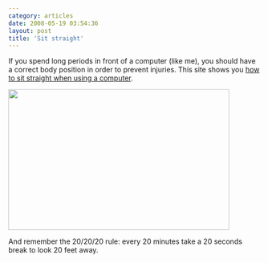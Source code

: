 ```yaml
---
category: articles
date: 2008-05-19 03:54:36
layout: post
title: 'Sit straight'
---
```


<p>If you spend long periods in front of a computer (like me), you should have a correct body position in order to prevent injuries. This site shows you <a href="http://www.permanente.net/homepage/kaiser/video/ergonomics/ergo_member120506.swf ">how to sit straight when using a computer</a>.</p>

<p><a href="http://www.permanente.net/homepage/kaiser/video/ergonomics/ergo_member120506.swf"><img src="https://cdn.joaobordalo.com/images/static/blog/ergo.png" width="440" height="280"></a></p>

<p>And remember the 20/20/20 rule: every 20 minutes take a 20 seconds break to look 20 feet away.</p>
